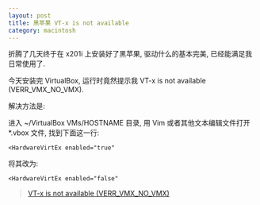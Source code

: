 ```yaml
---
layout: post
title: 黑苹果 VT-x is not available
category: macintosh
---
```

折腾了几天终于在 x201i 上安装好了黑苹果, 驱动什么的基本完美, 已经能满足我日常使用了.

今天安装完 VirtualBox, 运行时竟然提示我 VT-x is not available (VERR_VMX_NO_VMX).

解决方法是:

进入 ~/VirtualBox VMs/HOSTNAME 目录, 用 Vim 或者其他文本编辑文件打开 *.vbox 文件, 找到下面这一行:

    <HardwareVirtEx enabled="true"

将其改为:

    <HardwareVirtEx enabled="false"

> [VT-x is not available (VERR_VMX_NO_VMX)](http://goclowner.com/software/vt-x-is-not-available-verr_vmx_no_vmx/)
